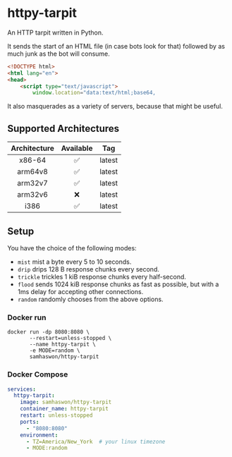 # httpy-tarpit

An HTTP tarpit written in Python. 

It sends the start of an HTML file (in case bots look for that) followed by as much junk as the bot will consume.
```html
<!DOCTYPE html>
<html lang="en">
<head>
    <script type="text/javascript">
        window.location="data:text/html;base64,
```

It also masquerades as a variety of servers, because that might be useful. 

## Supported Architectures
| Architecture | Available | Tag    |
|:------------:|:---------:|--------|
|    x86-64    |     ✅     | latest |
|   arm64v8    |     ✅     | latest |
|   arm32v7    |     ✅     | latest |
|   arm32v6    |     ❌     | latest |
|     i386     |     ✅     | latest |

## Setup

You have the choice of the following modes:

- `mist` mist a byte every 5 to 10 seconds. 
- `drip` drips 128 B response chunks every second.
- `trickle` trickles 1 kiB response chunks every half-second.
- `flood` sends 1024 kiB response chunks as fast as possible, but with a 1ms delay for accepting other connections. 
- `random` randomly chooses from the above options.

### Docker run
```shell
docker run -dp 8080:8080 \
       --restart=unless-stopped \
       --name httpy-tarpit \
       -e MODE=random \
       samhaswon/httpy-tarpit
```

### Docker Compose
```yml
services:
  httpy-tarpit:
    image: samhaswon/httpy-tarpit
    container_name: httpy-tarpit
    restart: unless-stopped
    ports:
      - "8080:8080"
    environment:
      - TZ=America/New_York  # your linux timezone
      - MODE:random
```
